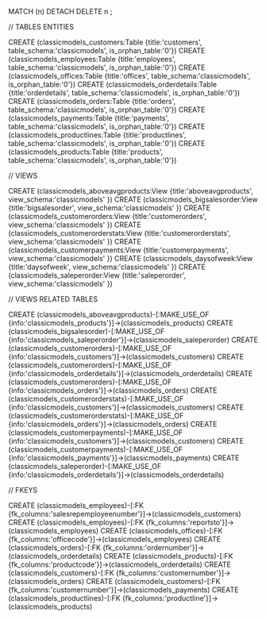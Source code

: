 MATCH (n) DETACH DELETE n ;

// TABLES ENTITIES 

CREATE (classicmodels_customers:Table {title:'customers', table_schema:'classicmodels', is_orphan_table:'0'})
CREATE (classicmodels_employees:Table {title:'employees', table_schema:'classicmodels', is_orphan_table:'0'})
CREATE (classicmodels_offices:Table {title:'offices', table_schema:'classicmodels', is_orphan_table:'0'})
CREATE (classicmodels_orderdetails:Table {title:'orderdetails', table_schema:'classicmodels', is_orphan_table:'0'})
CREATE (classicmodels_orders:Table {title:'orders', table_schema:'classicmodels', is_orphan_table:'0'})
CREATE (classicmodels_payments:Table {title:'payments', table_schema:'classicmodels', is_orphan_table:'0'})
CREATE (classicmodels_productlines:Table {title:'productlines', table_schema:'classicmodels', is_orphan_table:'0'})
CREATE (classicmodels_products:Table {title:'products', table_schema:'classicmodels', is_orphan_table:'0'})

// VIEWS 

CREATE (classicmodels_aboveavgproducts:View {title:'aboveavgproducts', view_schema:'classicmodels' })
CREATE (classicmodels_bigsalesorder:View {title:'bigsalesorder', view_schema:'classicmodels' })
CREATE (classicmodels_customerorders:View {title:'customerorders', view_schema:'classicmodels' })
CREATE (classicmodels_customerorderstats:View {title:'customerorderstats', view_schema:'classicmodels' })
CREATE (classicmodels_customerpayments:View {title:'customerpayments', view_schema:'classicmodels' })
CREATE (classicmodels_daysofweek:View {title:'daysofweek', view_schema:'classicmodels' })
CREATE (classicmodels_saleperorder:View {title:'saleperorder', view_schema:'classicmodels' })

// VIEWS RELATED TABLES 

CREATE (classicmodels_aboveavgproducts)-[:MAKE_USE_OF {info:'classicmodels_products'}]->(classicmodels_products)
CREATE (classicmodels_bigsalesorder)-[:MAKE_USE_OF {info:'classicmodels_saleperorder'}]->(classicmodels_saleperorder)
CREATE (classicmodels_customerorders)-[:MAKE_USE_OF {info:'classicmodels_customers'}]->(classicmodels_customers)
CREATE (classicmodels_customerorders)-[:MAKE_USE_OF {info:'classicmodels_orderdetails'}]->(classicmodels_orderdetails)
CREATE (classicmodels_customerorders)-[:MAKE_USE_OF {info:'classicmodels_orders'}]->(classicmodels_orders)
CREATE (classicmodels_customerorderstats)-[:MAKE_USE_OF {info:'classicmodels_customers'}]->(classicmodels_customers)
CREATE (classicmodels_customerorderstats)-[:MAKE_USE_OF {info:'classicmodels_orders'}]->(classicmodels_orders)
CREATE (classicmodels_customerpayments)-[:MAKE_USE_OF {info:'classicmodels_customers'}]->(classicmodels_customers)
CREATE (classicmodels_customerpayments)-[:MAKE_USE_OF {info:'classicmodels_payments'}]->(classicmodels_payments)
CREATE (classicmodels_saleperorder)-[:MAKE_USE_OF {info:'classicmodels_orderdetails'}]->(classicmodels_orderdetails)

// FKEYS 

CREATE (classicmodels_employees)-[:FK {fk_columns:'salesrepemployeenumber'}]->(classicmodels_customers)
CREATE (classicmodels_employees)-[:FK {fk_columns:'reportsto'}]->(classicmodels_employees)
CREATE (classicmodels_offices)-[:FK {fk_columns:'officecode'}]->(classicmodels_employees)
CREATE (classicmodels_orders)-[:FK {fk_columns:'ordernumber'}]->(classicmodels_orderdetails)
CREATE (classicmodels_products)-[:FK {fk_columns:'productcode'}]->(classicmodels_orderdetails)
CREATE (classicmodels_customers)-[:FK {fk_columns:'customernumber'}]->(classicmodels_orders)
CREATE (classicmodels_customers)-[:FK {fk_columns:'customernumber'}]->(classicmodels_payments)
CREATE (classicmodels_productlines)-[:FK {fk_columns:'productline'}]->(classicmodels_products)
